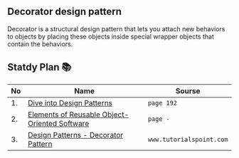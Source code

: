 ## Decorator design pattern 
Decorator is a structural design pattern that lets you attach
new behaviors to objects by placing these objects inside
special wrapper objects that contain the behaviors.

## Statdy Plan 📚
|No|Name|Sourse|
|---|---|---|
|1.|[Dive into Design Patterns](https://github.com/abbos0123/Computer-Science-Books/blob/main/Design-Patterns/Dive%20into%20Design%20Patterns.pdf)|```page 192```|
|2.|[Elements of Reusable Object-Oriented Software](https://github.com/abbos0123/Computer-Science-Books/blob/main/Design-Patterns/Elements%20of%20Resusable%20Object-Oriented%20Software.pdf)|```page -```|
|3.|[Design Patterns - Decorator Pattern](https://github.com/abbos0123/Design-Patterns/blob/main/Practice/Structural-Design-Patterns/Decorator/Design%20Patterns%20-%20Decorator%20Pattern.pdf)|```www.tutorialspoint.com```|
